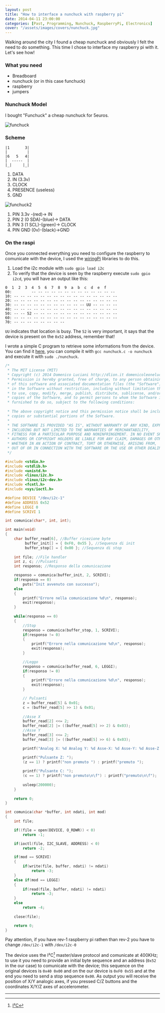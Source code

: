 ```yaml
---
layout: post
title: "How to interface a nunchuck with raspberry pi"
date: 2014-04-11 23:00:00
categories: [Past, Programming, Nunchuck, RaspberryPi, Electronics]
cover: "/assets/images/covers/nunchuck.jpg"
---
```


Walking around the city I found a cheap nunchuck and obviously I felt the need to do something. This time I chose to interface my raspberry pi with it.   
Let's see how!

### What you need

* Breadboard
* nunchuck (or in this case funchuck)
* raspberry
* jumpers

### Nunchuck Model

I bought "Funchuck" a cheap nunchuck for 5euros.

![funchuck](/assets/images/posts/funchuck1.jpg)

### Scheme

```
|1       3|
|         |
|6   5   4|
|  -----  |
|_|     |_|
```

1. DATA
2. IN (3.3v)
3. CLOCK
4. PRESENCE (useless)
5. GND

![funchuck2](/assets/images/posts/funchuck2.jpg)

1. PIN 3.3v -(red)-> IN
2. PIN 2 (0 SDA)-(blue)-> DATA
3. PIN 3 (1 SCL)-(green)-> CLOCK
4. PIN GND (0v)-(black)->GND

### On the raspi

Once you connected everything you need to configure the raspberry to comunicate with the device, I used the [wiringPi](http://wiringpi.com) libraries to do this.

1. Load the i2c module with `sudo gpio load i2c`
2. To verify that the device is seen by the raspberry execute `sudo gpio i2cd`, you will have an output like this:

```
0  1  2  3  4  5  6  7  8  9  a  b  c  d  e  f
00:         -- -- -- -- -- -- -- -- -- -- -- -- --
10: -- -- -- -- -- -- -- -- -- -- -- -- -- -- -- --
20: -- -- -- -- -- -- -- -- -- -- -- -- -- -- -- --
30: -- -- -- -- -- -- -- -- -- -- -- UU -- -- -- --
40: -- -- -- -- -- -- -- -- -- -- -- -- -- -- -- --
50: -- -- 52 -- -- -- -- -- -- -- -- -- -- -- -- --
60: -- -- -- -- -- -- -- -- -- -- -- -- -- -- -- --
70: -- -- -- -- -- -- -- --
```

`UU` indicates that location is busy. The `52` is very important, it says that the device is present on the `0x52` address, remember that!

I wrote a simple C program to retrieve some informations from the device. You can find it [here](https://github.com/dlion/Raspi/blob/master/nunchuck.c), you can compile it with `gcc nunchuck.c -o nunchuck` and execute it with `sudo ./nunchuck`.

```c
/*
 * The MIT License (MIT)
 * Copyright (c) 2014 Domenico Luciani http://dlion.it domenicoleoneluciani@gmail.com
 * Permission is hereby granted, free of charge, to any person obtaining a copy
 * of this software and associated documentation files (the "Software"), to deal
 * in the Software without restriction, including without limitation the rights
 * to use, copy, modify, merge, publish, distribute, sublicense, and/or sell
 * copies of the Software, and to permit persons to whom the Software is
 * furnished to do so, subject to the following conditions:
 
 * The above copyright notice and this permission notice shall be included in all
 * copies or substantial portions of the Software.
 *
 * THE SOFTWARE IS PROVIDED "AS IS", WITHOUT WARRANTY OF ANY KIND, EXPRESS OR IMPLIED, 
 * INCLUDING BUT NOT LIMITED TO THE WARRANTIES OF MERCHANTABILITY,
 * FITNESS FOR A PARTICULAR PURPOSE AND NONINFRINGEMENT. IN NO EVENT SHALL THE
 * AUTHORS OR COPYRIGHT HOLDERS BE LIABLE FOR ANY CLAIM, DAMAGES OR OTHER LIABILITY,
 * WHETHER IN AN ACTION OF CONTRACT, TORT OR OTHERWISE, ARISING FROM,
 * OUT OF OR IN CONNECTION WITH THE SOFTWARE OR THE USE OR OTHER DEALINGS IN THE SOFTWARE.
 */

#include <stdio.h>
#include <stdlib.h>
#include <unistd.h>
#include <linux/i2c.h>
#include <linux/i2c-dev.h>
#include <fcntl.h>
#include <sys/ioctl.h>

#define DEVICE "/dev/i2c-1"
#define ADDRESS 0x52
#define LEGGI 0
#define SCRIVI 1

int comunica(char*, int, int);

int main(void) 
{
    char buffer_read[6], //Buffer ricezione byte
         buffer_init[] = { 0xF0, 0x55 }, //Sequenza di init
         buffer_stop[] = { 0x00 }; //Sequenza di stop
  
    int file; //File handler
    int z, c; //Pulsanti
    int responso; //Responso della comunicazione

    responso = comunica(buffer_init, 2, SCRIVI);
    if(responso == 0)
        puts("Init avvenuto con successo");
    else
    {
        printf("Errore nella comunicazione %d\n", responso);
        exit(responso);
    }
      
    while(responso == 0)
    {
        //Stop
        responso = comunica(buffer_stop, 1, SCRIVI);
        if(responso != 0)
        {
            printf("Errore nella comunicazione %d\n", responso);
            exit(responso);
        }

        //Leggo
        responso = comunica(buffer_read, 6, LEGGI);
        if(responso != 0)
        {
            printf("Errore nella comunicazione %d\n", responso);
            exit(responso);
        }

        // Pulsanti
        z = buffer_read[5] & 0x01;
        c = (buffer_read[5] >> 1) & 0x01;
    
        //Asse X
        buffer_read[2] <<= 2;
        buffer_read[2] |= ((buffer_read[5] >> 2) & 0x03);
        //Asse Y                
        buffer_read[3] <<= 2;
        buffer_read[3] |= ((buffer_read[5] >> 6) & 0x03);

        printf("Analog X: %d Analog Y: %d Asse-X: %d Asse-Y: %d Asse-Z: %d ", buffer_read[0], buffer_read[1], buffer_read[2], buffer_read[3], buffer_read[4]);

        printf("Pulsante Z: ");
        (z == 1) ? printf("non premuto ") : printf("premuto ");
    
        printf("Pulsante C: ");
        (c == 1) ? printf("non premuto\n\f") : printf("premuto\n\f");
    
        usleep(200000);
    }
    
    return 0;
}

int comunica(char *buffer, int ndati, int mod)
{
    int file;

    if((file = open(DEVICE, O_RDWR)) < 0)
        return -1;

    if(ioctl(file, I2C_SLAVE, ADDRESS) < 0)
        return -2;

    if(mod == SCRIVI)
    {
        if(write(file, buffer, ndati) != ndati)
            return -3;
    }
    else if(mod == LEGGI)
    {
        if(read(file, buffer, ndati) != ndati)
            return -3;
    }
    else
        return -4;
  
    close(file);

    return 0;
}
```

Pay attention, if you have rev-1 raspberry pi rathen than rev-2 you have to change `/dev/i2c-1` with `/dev/i2c-0`

The device uses the I²C[^1] master/slave protocol and comunicate at 400KHz; to use it you need to provide an initial byte sequence and an address (`0x52` in the our case) to comunicate with the device; this sequence on the original devices is `0x40 0x00` and on the our device is `0xF0 0x55` and at the end you need to send a stop sequence `0x00`. As output you will receive the position of X/Y analogic axes, if you pressed C/Z buttons and the coordinates X/Y/Z axes of accelerometer.

<script type="text/javascript" src="https://asciinema.org/a/8812.js" id="asciicast-8812" async ></script>

* * *

[^1]: [I²C](https://en.wikipedia.org/wiki/I%C2%B2C)
